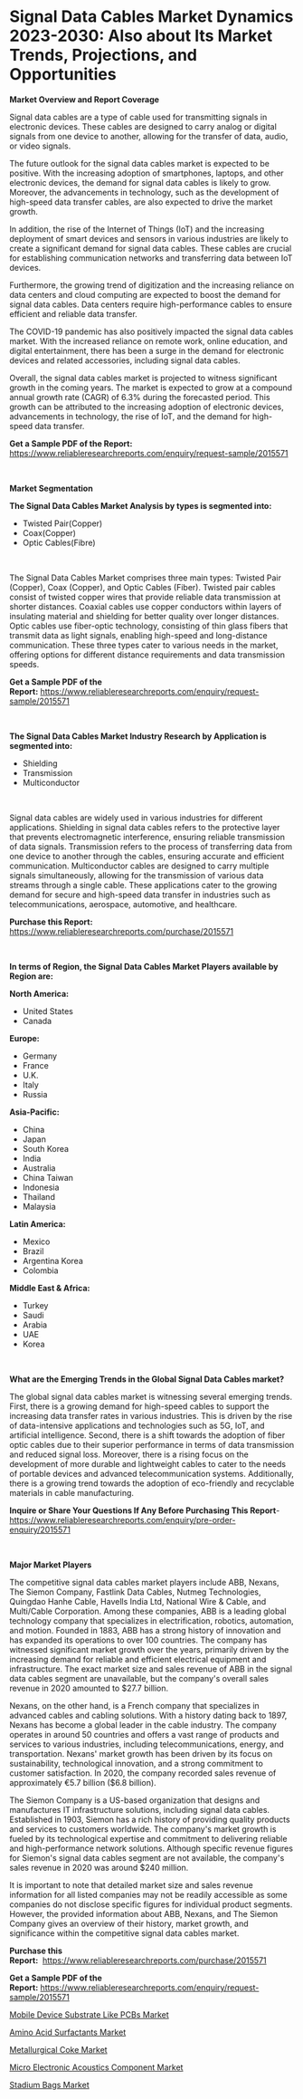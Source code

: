 <p><h1>Signal Data Cables Market Dynamics 2023-2030: Also about Its Market Trends, Projections, and Opportunities</h1></p><p><strong>Market Overview and Report Coverage</strong></p>
<p><p>Signal data cables are a type of cable used for transmitting signals in electronic devices. These cables are designed to carry analog or digital signals from one device to another, allowing for the transfer of data, audio, or video signals.</p><p>The future outlook for the signal data cables market is expected to be positive. With the increasing adoption of smartphones, laptops, and other electronic devices, the demand for signal data cables is likely to grow. Moreover, the advancements in technology, such as the development of high-speed data transfer cables, are also expected to drive the market growth.</p><p>In addition, the rise of the Internet of Things (IoT) and the increasing deployment of smart devices and sensors in various industries are likely to create a significant demand for signal data cables. These cables are crucial for establishing communication networks and transferring data between IoT devices.</p><p>Furthermore, the growing trend of digitization and the increasing reliance on data centers and cloud computing are expected to boost the demand for signal data cables. Data centers require high-performance cables to ensure efficient and reliable data transfer.</p><p>The COVID-19 pandemic has also positively impacted the signal data cables market. With the increased reliance on remote work, online education, and digital entertainment, there has been a surge in the demand for electronic devices and related accessories, including signal data cables.</p><p>Overall, the signal data cables market is projected to witness significant growth in the coming years. The market is expected to grow at a compound annual growth rate (CAGR) of 6.3% during the forecasted period. This growth can be attributed to the increasing adoption of electronic devices, advancements in technology, the rise of IoT, and the demand for high-speed data transfer.</p></p>
<p><strong>Get a Sample PDF of the Report:</strong> <a href="https://www.reliableresearchreports.com/enquiry/request-sample/2015571">https://www.reliableresearchreports.com/enquiry/request-sample/2015571</a></p>
<p>&nbsp;</p>
<p><strong>Market Segmentation</strong></p>
<p><strong>The Signal Data Cables Market Analysis by types is segmented into:</strong></p>
<p><ul><li>Twisted Pair(Copper)</li><li>Coax(Copper)</li><li>Optic Cables(Fibre)</li></ul></p>
<p>&nbsp;</p>
<p><p>The Signal Data Cables Market comprises three main types: Twisted Pair (Copper), Coax (Copper), and Optic Cables (Fiber). Twisted pair cables consist of twisted copper wires that provide reliable data transmission at shorter distances. Coaxial cables use copper conductors within layers of insulating material and shielding for better quality over longer distances. Optic cables use fiber-optic technology, consisting of thin glass fibers that transmit data as light signals, enabling high-speed and long-distance communication. These three types cater to various needs in the market, offering options for different distance requirements and data transmission speeds.</p></p>
<p><strong>Get a Sample PDF of the Report:</strong>&nbsp;<a href="https://www.reliableresearchreports.com/enquiry/request-sample/2015571">https://www.reliableresearchreports.com/enquiry/request-sample/2015571</a></p>
<p>&nbsp;</p>
<p><strong>The Signal Data Cables Market Industry Research by Application is segmented into:</strong></p>
<p><ul><li>Shielding</li><li>Transmission</li><li>Multiconductor</li></ul></p>
<p>&nbsp;</p>
<p><p>Signal data cables are widely used in various industries for different applications. Shielding in signal data cables refers to the protective layer that prevents electromagnetic interference, ensuring reliable transmission of data signals. Transmission refers to the process of transferring data from one device to another through the cables, ensuring accurate and efficient communication. Multiconductor cables are designed to carry multiple signals simultaneously, allowing for the transmission of various data streams through a single cable. These applications cater to the growing demand for secure and high-speed data transfer in industries such as telecommunications, aerospace, automotive, and healthcare.</p></p>
<p><strong>Purchase this Report:</strong>&nbsp; <a href="https://www.reliableresearchreports.com/purchase/2015571">https://www.reliableresearchreports.com/purchase/2015571</a></p>
<p>&nbsp;</p>
<p><strong>In terms of Region, the Signal Data Cables Market Players available by Region are:</strong></p>
<p>
    <p> <strong> North America: </strong>
        <ul>
            <li>United States</li>
            <li>Canada</li>
        </ul>
        </p> 
    <p> <strong> Europe: </strong>
        <ul>
            <li>Germany</li>
            <li>France</li>
            <li>U.K.</li>
            <li>Italy</li>
            <li>Russia</li>
        </ul>
        </p> 
    <p> <strong> Asia-Pacific: </strong>
        <ul>
            <li>China</li>
            <li>Japan</li>
            <li>South Korea</li>
            <li>India</li>
            <li>Australia</li>
            <li>China Taiwan</li>
            <li>Indonesia</li>
            <li>Thailand</li>
            <li>Malaysia</li>
        </ul>
        </p> 
    <p> <strong> Latin America: </strong>
        <ul>
            <li>Mexico</li>
            <li>Brazil</li>
            <li>Argentina Korea</li>
            <li>Colombia</li>
        </ul>
        </p> 
    <p> <strong> Middle East & Africa: </strong>
        <ul>
            <li>Turkey</li>
            <li>Saudi</li>
            <li>Arabia</li>
            <li>UAE</li>
            <li>Korea</li>
        </ul>
    </p>
    </p>
<p>&nbsp;</p>
<p><strong>What are the Emerging Trends in the Global Signal Data Cables market?</strong></p>
<p><p>The global signal data cables market is witnessing several emerging trends. First, there is a growing demand for high-speed cables to support the increasing data transfer rates in various industries. This is driven by the rise of data-intensive applications and technologies such as 5G, IoT, and artificial intelligence. Second, there is a shift towards the adoption of fiber optic cables due to their superior performance in terms of data transmission and reduced signal loss. Moreover, there is a rising focus on the development of more durable and lightweight cables to cater to the needs of portable devices and advanced telecommunication systems. Additionally, there is a growing trend towards the adoption of eco-friendly and recyclable materials in cable manufacturing.</p></p>
<p><strong>Inquire or Share Your Questions If Any Before Purchasing This Report</strong>- <a href="https://www.reliableresearchreports.com/enquiry/pre-order-enquiry/2015571">https://www.reliableresearchreports.com/enquiry/pre-order-enquiry/2015571</a></p>
<p>&nbsp;</p>
<p><strong>Major Market Players</strong></p>
<p><p>The competitive signal data cables market players include ABB, Nexans, The Siemon Company, Fastlink Data Cables, Nutmeg Technologies, Quingdao Hanhe Cable, Havells India Ltd, National Wire & Cable, and Multi/Cable Corporation. Among these companies, ABB is a leading global technology company that specializes in electrification, robotics, automation, and motion. Founded in 1883, ABB has a strong history of innovation and has expanded its operations to over 100 countries. The company has witnessed significant market growth over the years, primarily driven by the increasing demand for reliable and efficient electrical equipment and infrastructure. The exact market size and sales revenue of ABB in the signal data cables segment are unavailable, but the company's overall sales revenue in 2020 amounted to $27.7 billion.</p><p>Nexans, on the other hand, is a French company that specializes in advanced cables and cabling solutions. With a history dating back to 1897, Nexans has become a global leader in the cable industry. The company operates in around 50 countries and offers a vast range of products and services to various industries, including telecommunications, energy, and transportation. Nexans' market growth has been driven by its focus on sustainability, technological innovation, and a strong commitment to customer satisfaction. In 2020, the company recorded sales revenue of approximately €5.7 billion ($6.8 billion).</p><p>The Siemon Company is a US-based organization that designs and manufactures IT infrastructure solutions, including signal data cables. Established in 1903, Siemon has a rich history of providing quality products and services to customers worldwide. The company's market growth is fueled by its technological expertise and commitment to delivering reliable and high-performance network solutions. Although specific revenue figures for Siemon's signal data cables segment are not available, the company's sales revenue in 2020 was around $240 million.</p><p>It is important to note that detailed market size and sales revenue information for all listed companies may not be readily accessible as some companies do not disclose specific figures for individual product segments. However, the provided information about ABB, Nexans, and The Siemon Company gives an overview of their history, market growth, and significance within the competitive signal data cables market.</p></p>
<p><strong>Purchase this Report:</strong>&nbsp;&nbsp;<a href="https://www.reliableresearchreports.com/purchase/2015571">https://www.reliableresearchreports.com/purchase/2015571</a></p>
<p></p>
<p><strong>Get a Sample PDF of the Report:</strong>&nbsp;<a href="https://www.reliableresearchreports.com/enquiry/request-sample/2015571">https://www.reliableresearchreports.com/enquiry/request-sample/2015571</a></p>
<p><p><a href="https://github.com/provorikovar/Market-Research-Report-List-1/blob/main/mobile-device-substrate-like-pcbs-market.md">Mobile Device Substrate Like PCBs Market</a></p><p><a href="https://medium.com/@rameshramurp23/amino-acid-surfactants-market-size-cagr-trends-2024-2030-8d9205936f11">Amino Acid Surfactants Market</a></p><p><a href="https://medium.com/@adityalohrp23/metallurgical-coke-market-analysis-its-cagr-market-segmentation-and-global-industry-overview-8351c42efdf0">Metallurgical Coke Market</a></p><p><a href="https://github.com/aliciawhite5576/Market-Research-Report-List-1/blob/main/micro-electronic-acoustics-component-market.md">Micro Electronic Acoustics Component Market</a></p><p><a href="https://www.linkedin.com/pulse/stadium-bags-market-size-share-amp-trends-analysis-report-5c82f/">Stadium Bags Market</a></p></p>